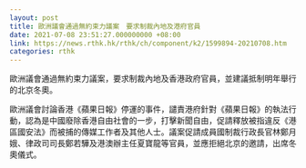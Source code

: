 ```yaml
---
layout: post
title: 歐洲議會通過無約束力議案　要求制裁內地及港府官員
date: 2021-07-08 23:51:27.000000000 +08:00
link: https://news.rthk.hk/rthk/ch/component/k2/1599894-20210708.htm
categories: rthk
---
```


歐洲議會通過無約束力議案，要求制裁內地及香港政府官員，並建議抵制明年舉行的北京冬奧。

歐洲議會討論香港《蘋果日報》停運的事件，譴責港府針對《蘋果日報》的執法行動，認為是中國廢除香港自由社會的一步，打擊新聞自由，促請釋放被指違反《港區國安法》而被捕的傳媒工作者及其他人士。議案促請成員國制裁行政長官林鄭月娥、律政司司長鄭若驊及港澳辦主任夏寶龍等官員，並應拒絕北京的邀請，出席冬奧儀式。
